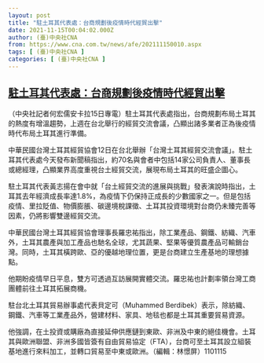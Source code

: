 ```yaml
---
layout: post
title: "駐土耳其代表處：台商規劃後疫情時代經貿出擊"
date: 2021-11-15T00:04:02.000Z
author: (臺)中央社CNA
from: https://www.cna.com.tw/news/afe/202111150010.aspx
tags: [ (臺)中央社CNA ]
categories: [ (臺)中央社CNA ]
---
```

<!--1636934642000-->
[駐土耳其代表處：台商規劃後疫情時代經貿出擊](https://www.cna.com.tw/news/afe/202111150010.aspx)
------

<div>
<div></div><div><p>（中央社記者何宏儒安卡拉15日專電）駐土耳其代表處指出，台商規劃布局土耳其的熱度有增溫趨勢，上週在台北舉行的經貿交流會議，凸顯出諸多業者正為後疫情時代布局土耳其進行準備。</p><p>中華民國台灣土耳其經貿協會12日在台北舉辦「台灣土耳其經貿交流會議」。駐土耳其代表處今天發布新聞稿指出，約70名與會者中包括14家公司負責人、董事長或總經理，凸顯業界高度重視台土經貿交流，展現布局土耳其的旺盛企圖心。</p><p>駐土耳其代表黃志揚在會中就「台土經貿交流的進展與挑戰」發表演說時指出，土耳其去年經濟成長率達1.8%，為疫情下仍保持正成長的少數國家之一。但是包括疫情、里拉貶值、物價膨脹、碳邊境稅課徵、土耳其投資環境對台商仍未臻完善等因素，仍將影響雙邊經貿交流。</p><p>中華民國台灣土耳其經貿協會理事長羅忠祐指出，除工業產品、鋼鐵、紡織、汽車外，土耳其農產與加工產品也馳名全球，尤其蔬果、堅果等優質農產品可輸銷台灣。同時，土耳其橫跨歐、亞的優越地理位置，更是台商建立生產基地的理想據點。</p><p>他期盼疫情早日平息，雙方可透過互訪展開實體交流。羅忠祐也計劃率領台灣工商團體前往土耳其拓展商機。</p><p>駐台北土耳其貿易辦事處代表貝定可（Muhammed Berdibek）表示，除紡織、鋼鐵、汽車等工業產品外，營建材料、家具、地毯也都是土耳其重要貿易資源。</p><p>他強調，在土投資或購廠為直接延伸供應鏈到東歐、非洲及中東的絕佳機會。土耳其與歐洲聯盟、非洲多國皆簽有自由貿易協定（FTA），台商可至土耳其設立組裝基地進行來料加工，並轉口貿易至中東或歐洲。（編輯：林憬屏）1101115</p></div>
</div>
